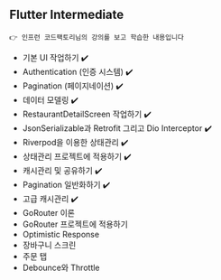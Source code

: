 ## Flutter Intermediate

```
👉 인프런 코드팩토리님의 강의를 보고 학습한 내용입니다 
```
  * 기본 UI 작업하기 ✔️
  * Authentication (인증 시스템) ✔️
  * Pagination (페이지네이션) ✔️
  * 데이터 모델링 ✔️
  * RestaurantDetailScreen 작업하기 ✔️
  * JsonSerializable과 Retrofit 그리고 Dio Interceptor ✔️
  * Riverpod을 이용한 상태관리 ✔️
  * 상태관리 프로젝트에 적용하기 ✔️
  * 캐시관리 및 공유하기 ✔️
  * Pagination 일반화하기 ✔️
  * 고급 캐시관리 ✔️
  * GoRouter 이론
  * GoRouter 프로젝트에 적용하기
  * Optimistic Response
  * 장바구니 스크린
  * 주문 탭
  * Debounce와 Throttle


